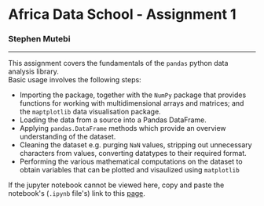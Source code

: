 # Africa Data School - Assignment 1
### Stephen Mutebi
---
This assignment covers the fundamentals of the `pandas` python data analysis library.  
Basic usage involves the following steps:
- Importing the package, together with the `NumPy` package that provides functions for working with multidimensional arrays and matrices; and the `maptplotlib` data visualisation package.
- Loading the data from a source into a Pandas DataFrame.
- Applying `pandas.DataFrame` methods which provide an overview understanding of the dataset.
- Cleaning the dataset e.g. purging `NaN` values, stripping out unnecessary characters from values, converting datatypes to their required format.
- Performing the various mathematical computations on the dataset to obtain variables that can be plotted and visaulized using `matplotlib`  

If the jupyter notebook cannot be viewed here, copy and paste the notebook's (`.ipynb` file's) link to this [page](https://nbviewer.jupyter.org/).

